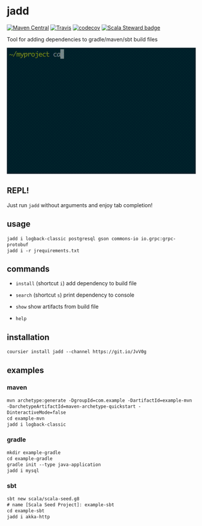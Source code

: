 # jadd

[ ![Maven Central](https://img.shields.io/maven-central/v/ru.d10xa/jadd_2.13?color=green)](https://repo1.maven.org/maven2/ru/d10xa/jadd_2.13/)
[ ![Travis](https://img.shields.io/travis/d10xa/jadd.svg)](https://travis-ci.com/d10xa/jadd)
[ ![codecov](https://codecov.io/gh/d10xa/jadd/branch/master/graph/badge.svg?token=FNzOXeMeWG)](https://codecov.io/gh/d10xa/jadd)
[ ![Scala Steward badge](https://img.shields.io/badge/Scala_Steward-helping-blue.svg?style=flat&logo=data:image/png;base64,iVBORw0KGgoAAAANSUhEUgAAAA4AAAAQCAMAAAARSr4IAAAAVFBMVEUAAACHjojlOy5NWlrKzcYRKjGFjIbp293YycuLa3pYY2LSqql4f3pCUFTgSjNodYRmcXUsPD/NTTbjRS+2jomhgnzNc223cGvZS0HaSD0XLjbaSjElhIr+AAAAAXRSTlMAQObYZgAAAHlJREFUCNdNyosOwyAIhWHAQS1Vt7a77/3fcxxdmv0xwmckutAR1nkm4ggbyEcg/wWmlGLDAA3oL50xi6fk5ffZ3E2E3QfZDCcCN2YtbEWZt+Drc6u6rlqv7Uk0LdKqqr5rk2UCRXOk0vmQKGfc94nOJyQjouF9H/wCc9gECEYfONoAAAAASUVORK5CYII=)](https://scala-steward.org)


Tool for adding dependencies to gradle/maven/sbt build files

[![jadd.gif](data/jadd.gif)](https://github.com/d10xa/jadd#usage "d10xa/jadd")

## REPL!

Just run `jadd` without arguments and enjoy tab completion!

## usage

    jadd i logback-classic postgresql gson commons-io io.grpc:grpc-protobuf
    jadd i -r jrequirements.txt

## commands

- `install` (shortcut `i`) add dependency to build file

- `search` (shortcut `s`) print dependency to console

- `show` show artifacts from build file

- `help`

## installation

    coursier install jadd --channel https://git.io/JvV0g

## examples

### maven

    mvn archetype:generate -DgroupId=com.example -DartifactId=example-mvn -DarchetypeArtifactId=maven-archetype-quickstart -DinteractiveMode=false
    cd example-mvn
    jadd i logback-classic

### gradle

    mkdir example-gradle
    cd example-gradle
    gradle init --type java-application
    jadd i mysql

### sbt

    sbt new scala/scala-seed.g8
    # name [Scala Seed Project]: example-sbt
    cd example-sbt
    jadd i akka-http
